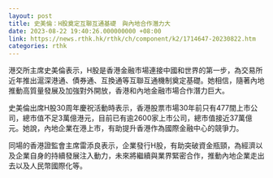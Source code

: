 ```yaml
---
layout: post
title: 史美倫：H股奠定互聯互通基礎　與內地合作潛力大
date: 2023-08-22 19:40:26.000000000 +08:00
link: https://news.rthk.hk/rthk/ch/component/k2/1714647-20230822.htm
categories: rthk
---
```


港交所主席史美倫表示，H股是香港金融市場連接中國和世界的第一步，為交易所近年推出滬深港通、債券通、互換通等互聯互通機制奠定基礎。她相信，隨著內地推動高質量發展及加強對外開放，香港和內地金融市場合作潛力巨大。

史美倫出席H股30周年慶祝活動時表示，香港股票市場30年前只有477間上市公司，總市值不足3萬億港元，目前已有逾2600家上市公司，總市值接近37萬億元。她說，內地企業在港上市，有助提升香港作為國際金融中心的競爭力。

同場的香港證監會主席雷添良表示，企業發行H股，有助突破資金瓶頸，為經濟以及企業自身的持續發展注入動力，未來將繼續與業界緊密合作，推動內地企業走出去以及人民幣國際化等。
